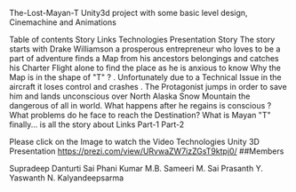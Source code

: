 The-Lost-Mayan-T
Unity3d project with some basic level design, Cinemachine and Animations

Table of contents
Story
Links
Technologies
Presentation
Story
The story starts with Drake Williamson a prosperous entrepreneur who loves to be a part of adventure finds a Map from his ancestors belongings and catches his Charter Flight alone to find the place as he is anxious to know Why the Map is in the shape of "T" ? . Unfortunately due to a Technical Issue in the aircraft it loses control and crashes . The Protagonist jumps in order to save him and lands unconscious over North Alaska Snow Mountain the dangerous of all in world. What happens after he regains is conscious ?What problems do he face to reach the Destination? What is Mayan "T" finally... is all the story about
Links
Part-1 Part-2

Please click on the Image to watch the Video
Technologies
Unity 3D
Presentation
https://prezi.com/view/URvwaZW7izZGsT9ktpj0/ ##Members

Supradeep Danturti
Sai Phani Kumar
M.B. Sameeri
M. Sai Prasanth
Y. Yaswanth
N. Kalyandeepsarma

